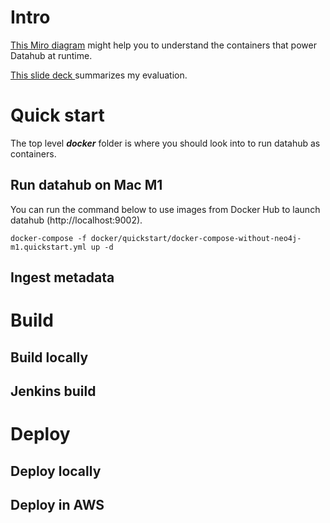 # Intro

[This Miro diagram](https://miro.com/app/board/uXjVNqY-J2I=/?share_link_id=729782654545) might help you to understand the containers that power Datahub at runtime.

[This slide deck ](https://docs.google.com/presentation/d/1opGrGqG4-QyYtaupxcnatpoGQ3wmVz9s62hbpg3q_o0/edit?usp=sharing) summarizes my evaluation.

# Quick start

The top level ***docker*** folder is where you should look into to run datahub as containers.

## Run datahub on Mac M1

You can run the command below to use images from Docker Hub to launch datahub (http://localhost:9002).

```
docker-compose -f docker/quickstart/docker-compose-without-neo4j-m1.quickstart.yml up -d
```

## Ingest metadata


# Build

## Build locally

## Jenkins build

# Deploy

## Deploy locally

## Deploy in AWS

